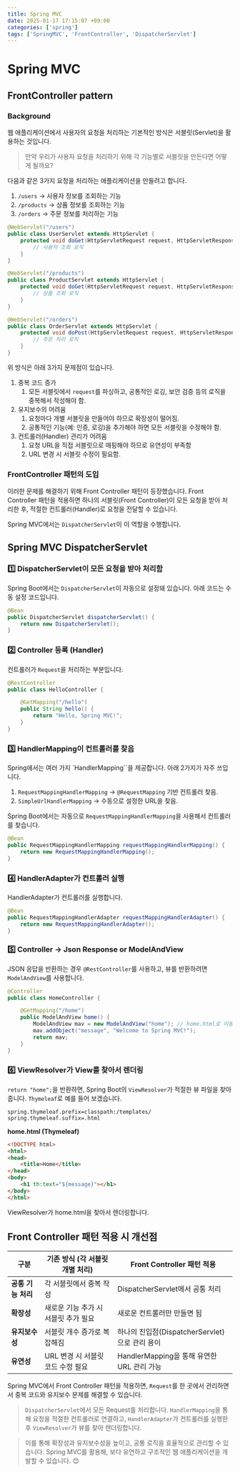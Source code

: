 ```yaml
---
title: Spring MVC
date: 2025-01-17 17:15:07 +09:00
categories: ['spring']
tags: ['SpringMVC', 'FrontController', 'DispatcherServlet']
---
```


# Spring MVC
## FrontController pattern
### Background
웹 애플리케이션에서 사용자의 요청을 처리하는 기본적인 방식은 서블릿(Servlet)을 활용하는 것입니다.
> 만약 우리가 사용자 요청을 처리하기 위해 각 기능별로 서블릿을 만든다면 어떻게 될까요?

다음과 같은 3가지 요청을 처리하는 애플리케이션을 만들려고 합니다.
1. `/users` → 사용자 정보를 조회하는 기능
1. `/products` → 상품 정보를 조회하는 기능
1. `/orders` → 주문 정보를 처리하는 기능

```java
@WebServlet("/users")
public class UserServlet extends HttpServlet {
    protected void doGet(HttpServletRequest request, HttpServletResponse response) {
        // 사용자 조회 로직
    }
}
```
```java
@WebServlet("/products")
public class ProductServlet extends HttpServlet {
    protected void doGet(HttpServletRequest request, HttpServletResponse response) {
        // 상품 조회 로직
    }
}
```
```java
@WebServlet("/orders")
public class OrderServlet extends HttpServlet {
    protected void doPost(HttpServletRequest request, HttpServletResponse response) {
        // 주문 처리 로직
    }
}
```
위 방식은 아래 3가지 문제점이 있습니다.
1. 중복 코드 증가
   1. 모든 서블릿에서 `request`를 파싱하고, 공통적인 로깅, 보안 검증 등의 로직을 중복해서 작성해야 함.
1. 유지보수의 어려움
   1. 요청마다 개별 서블릿을 만들어야 하므로 확장성이 떨어짐.
   1. 공통적인 기능(예: 인증, 로깅)을 추가해야 하면 모든 서블릿을 수정해야 함.
1. 컨트롤러(Handler) 관리가 어려움
   1. 요청 URL을 직접 서블릿으로 매핑해야 하므로 유연성이 부족함
   1. URL 변경 시 서블릿 수정이 필요함.

### FrontController 패턴의 도입

이러한 문제를 해결하기 위해 Front Controller 패턴이 등장했습니다.
Front Controller 패턴을 적용하면 하나의 서블릿(Front Controller)이 모든 요청을 받아 처리한 후, 
적절한 컨트롤러(Handler)로 요청을 전달할 수 있습니다.

Spring MVC에서는 `DispatcherServlet`이 이 역할을 수행합니다.

## Spring MVC DispatcherServlet

### 1️⃣ DispatcherServlet이 모든 요청을 받아 처리함
Spring Boot에서는 `DispatcherServlet`이 자동으로 설정돼 있습니다. 
아래 코드는 수동 설정 코드입니다.

```java
@Bean
public DispatcherServlet dispatcherServlet() {
    return new DispatcherServlet();
}
```

### 2️⃣ Controller 등록 (Handler)
컨트롤러가 `Request`을 처리하는 부분입니다.

```java
@RestController
public class HelloController {

    @GetMapping("/hello")
    public String hello() {
        return "Hello, Spring MVC!";
    }
}
```

### 3️⃣ HandlerMapping이 컨트롤러를 찾음
Spring에서는 여러 가지 `HandlerMapping``을 제공합니다. 아래 2가지가 자주 쓰입니다.
1. `RequestMappingHandlerMapping` → `@RequestMapping` 기반 컨트롤러 찾음.
2. `SimpleUrlHandlerMapping` → 수동으로 설정한 URL을 찾음.

Spring Boot에서는 자동으로 `RequestMappingHandlerMapping`을 사용해서 컨트롤러를 찾습니다.

```java
@Bean
public RequestMappingHandlerMapping requestMappingHandlerMapping() {
    return new RequestMappingHandlerMapping();
}
```

### 4️⃣ HandlerAdapter가 컨트롤러 실행
HandlerAdapter가 컨트롤러를 실행합니다.

```java
@Bean
public RequestMappingHandlerAdapter requestMappingHandlerAdapter() {
    return new RequestMappingHandlerAdapter();
}
```

### 5️⃣ Controller -> Json Response or ModelAndView
JSON 응답을 반환하는 경우 `@RestController`를 사용하고, 뷰를 반환하려면 `ModelAndView`를 사용합니다.
```java
@Controller
public class HomeController {

    @GetMapping("/home")
    public ModelAndView home() {
        ModelAndView mav = new ModelAndView("home"); // home.html로 이동
        mav.addObject("message", "Welcome to Spring MVC!");
        return mav;
    }
}
```

### 6️⃣ ViewResolver가 View를 찾아서 렌더링
`return "home";`을 반환하면, Spring Boot의 `ViewResolver`가 적절한 뷰 파일을 찾아줍니다. `Thymeleaf`로 예를 들어 보겠습니다.

```properties
spring.thymeleaf.prefix=classpath:/templates/
spring.thymeleaf.suffix=.html
```

**home.html (Thymeleaf)**
```html
<!DOCTYPE html>
<html>
<head>
    <title>Home</title>
</head>
<body>
    <h1 th:text="${message}"></h1>
</body>
</html>
```

ViewResolver가 home.html을 찾아서 렌더링합니다.

## Front Controller 패턴 적용 시 개선점

| 구분 | 기존 방식 (각 서블릿 개별 처리) | Front Controller 패턴 적용 |
|------|--------------------------------|----------------------------|
| **공통 기능 처리** | 각 서블릿에서 중복 작성 | DispatcherServlet에서 공통 처리 |
| **확장성** | 새로운 기능 추가 시 서블릿 추가 필요 | 새로운 컨트롤러만 만들면 됨 |
| **유지보수성** | 서블릿 개수 증가로 복잡해짐 | 하나의 진입점(DispatcherServlet)으로 관리 용이 |
| **유연성** | URL 변경 시 서블릿 코드 수정 필요 | HandlerMapping을 통해 유연한 URL 관리 가능 |


Spring MVC에서 Front Controller 패턴을 적용하면, `Request`를 한 곳에서 관리하면서 중복 코드와 유지보수 문제를 해결할 수 있습니다.

> `DispatcherServlet`에서 모든 Request를 처리합니다.
> `HandlerMapping`을 통해 요청을 적절한 컨트롤러로 연결하고, 
> `HandlerAdapter`가 컨트롤러를 실행한 후 
> `ViewResolver`가 뷰를 찾아 렌더링합니다.

>이를 통해 확장성과 유지보수성을 높이고, 공통 로직을 효율적으로 관리할 수 있습니다.
>Spring MVC를 활용해, 보다 유연하고 구조적인 웹 애플리케이션을 개발할 수 있습니다. 😊








